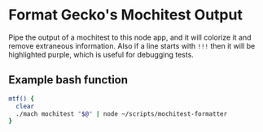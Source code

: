 # Format Gecko's Mochitest Output

Pipe the output of a mochitest to this node app, and it will colorize it and remove
extraneous information. Also if a line starts with `!!!` then it will be highlighted
purple, which is useful for debugging tests.

## Example bash function

```bash
mtf() {
  clear
  ./mach mochitest "$@" | node ~/scripts/mochitest-formatter
}
```
